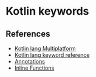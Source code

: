 # Kotlin keywords

## References

-   [Kotlin lang Multiplatform](https://kotlinlang.org/docs/multiplatform-connect-to-apis.html)
-   [Kotlin lang keyword reference](https://kotlinlang.org/docs/keyword-reference.html)
-   [Annotations](https://kotlinlang.org/docs/annotations.html)
-   [Inline Functions](https://kotlinlang.org/docs/inline-functions.html)
